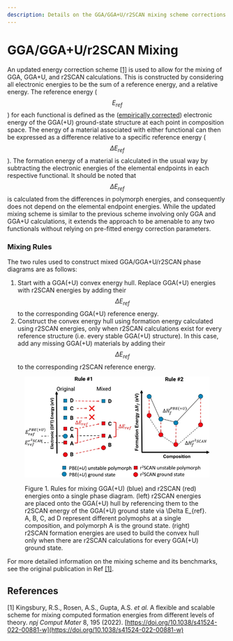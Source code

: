 ```yaml
---
description: Details on the GGA/GGA+U/r2SCAN mixing scheme corrections
---
```


# GGA/GGA+U/r2SCAN Mixing

An updated energy correction scheme [\[1\]](gga-gga+u-r2scan-mixing.md#references) is used to allow for the mixing of GGA, GGA+U, and r2SCAN calculations. This is constructed by considering all electronic energies to be the sum of a reference energy, and a relative energy. The reference energy ($$E_{ref}$$) for each functional is defined as the ([empirically corrected](anion-and-gga-gga+u-mixing.md)) electronic energy of the GGA(+U) ground-state structure at each point in composition space. The energy of a material associated with either functional can then be expressed as a difference relative to a specific reference energy ($$\Delta E_{ref}$$). The formation energy of a material is calculated in the usual way by subtracting the electronic energies of the elemental endpoints in each respective functional. It should be noted that $$\Delta E_{ref}$$ is calculated from the differences in polymorph energies, and consequently does not depend on the elemental endpoint energies. While the updated mixing scheme is similar to the previous scheme involving only GGA and GGA+U calculations, it extends the approach to be amenable to any two functionals without relying on pre-fitted energy correction parameters.

### Mixing Rules

The two rules used to construct mixed GGA/GGA+U/r2SCAN phase diagrams are as follows:

1. Start with a GGA(+U) convex energy hull. Replace GGA(+U) energies with r2SCAN energies by adding their $$\Delta E_{ref}$$ to the corresponding GGA(+U) reference energy.&#x20;
2. Construct the convex energy hull using formation energy calculated using r2SCAN energies, only when r2SCAN calculations exist for every reference structure (i.e. every stable GGA(+U) structure). In this case, add any missing GGA(+U) materials by adding their $$\Delta E_{ref}$$to the corresponding r2SCAN reference energy.

<figure><img src="../../../../.gitbook/assets/image (2) (1).png" alt=""><figcaption><p>Figure 1. Rules for mixing GGA(+U) (blue) and r2SCAN (red) energies onto a single phase diagram. (left) r2SCAN energies are placed onto the GGA(+U) hull by referencing them to the r2SCAN energy of the GGA(+U) ground state via <span class="math">\Delta E_{ref}</span>. A, B, C, ad D represent different polymophs at a single composition, and polymorph A is the ground state. (right) r2SCAN formation energies are used to build the convex hull only when there are r2SCAN calculations for every GGA(+U) ground state.</p></figcaption></figure>

For more detailed information on the mixing scheme and its benchmarks, see the original publication in Ref [\[1\]](gga-gga+u-r2scan-mixing.md#references).

## References

\[1] Kingsbury, R.S., Rosen, A.S., Gupta, A.S. _et al._ A flexible and scalable scheme for mixing computed formation energies from different levels of theory. _npj Comput Mater_ 8, 195 (2022). [https://doi.org/10.1038/s41524-022-00881-w](https://doi.org/10.1038/s41524-022-00881-w)
